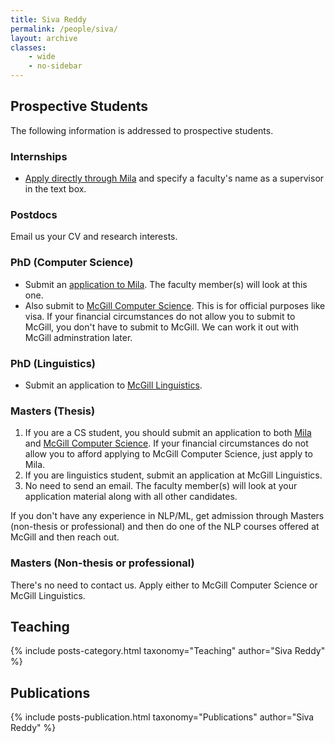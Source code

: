 ```yaml
---
title: Siva Reddy
permalink: /people/siva/
layout: archive
classes:
    - wide
    - no-sidebar
---
```



## Prospective Students

The following information is addressed to prospective students.

### Internships
* [Apply directly through Mila](https://mila.quebec/en/admission-process-for-interns/) and specify a faculty's name as a supervisor in the text box.

### Postdocs
Email us your CV and research interests.

### PhD (Computer Science)
* Submit an [application to Mila](https://mila.quebec/en/phd-supervision-request/). The faculty member(s) will look at this one.
* Also submit to [McGill Computer Science](https://www.cs.mcgill.ca/graduate/future/applying/). This is for official purposes like visa. If your financial circumstances do not allow you to submit to McGill, you don't have to submit to McGill. We can work it out with McGill adminstration later. 

### PhD (Linguistics)
* Submit an application to [McGill Linguistics](https://www.mcgill.ca/linguistics/graduate/graduate-admissions).

### Masters (Thesis)

1. If you are a CS student, you should submit an application to both [Mila](https://mila.quebec/en/msc-supervision-request/) and [McGill Computer Science](http://sivareddy.in/prospective-students.html). If your financial circumstances do not allow you to afford applying to McGill Computer Science, just apply to Mila.
2. If you are linguistics student, submit an application at McGill Linguistics.
3. No need to send an email. The faculty member(s) will look at your application material along with all other candidates. 

If you don't have any experience in NLP/ML, get admission through Masters (non-thesis or professional) and then do one of the NLP courses offered at McGill and then reach out.

### Masters (Non-thesis or professional)

There's no need to contact us. Apply either to McGill Computer Science or McGill Linguistics.

## Teaching

<div>
  {% include posts-category.html taxonomy="Teaching" author="Siva Reddy" %}
</div>


## Publications

<div>
  {% include posts-publication.html taxonomy="Publications" author="Siva Reddy" %}
</div>

<!-- ## Blog posts

<div>
  {% include posts-category.html taxonomy="Blog" author="Siva Reddy" %}
</div> -->
